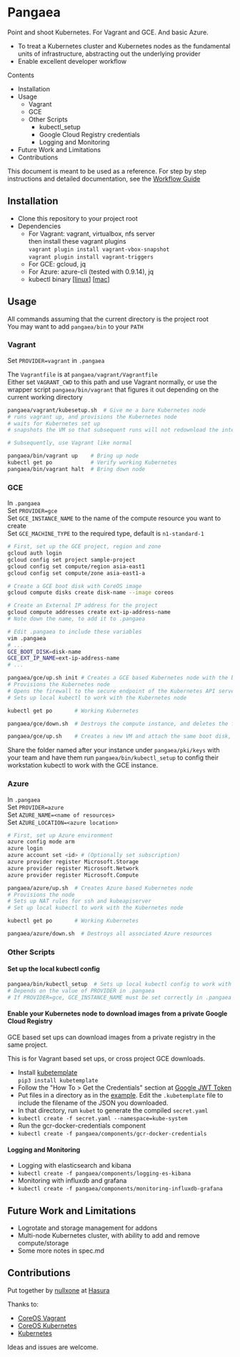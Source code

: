 # Pangaea

Point and shoot Kubernetes. For Vagrant and GCE. And basic Azure.
- To treat a Kubernetes cluster and Kubernetes nodes as the fundamental units of infrastructure, abstracting out the underlying provider
- Enable excellent developer workflow

Contents
- Installation
- Usage
    - Vagrant
    - GCE
    - Other Scripts
        - kubectl_setup
        - Google Cloud Registry credentials
        - Logging and Monitoring
- Future Work and Limitations
- Contributions

This document is meant to be used as a reference. For step by step instructions and detailed documentation, see the [Workflow Guide](pangaea/docs/workflow.md)

## Installation

- Clone this repository to your project root
- Dependencies
    - For Vagrant: vagrant, virtualbox, nfs server  
        then install these vagrant plugins  
        `vagrant plugin install vagrant-vbox-snapshot`  
        `vagrant plugin install vagrant-triggers`
    - For GCE: gcloud, jq
    - For Azure: azure-cli (tested with 0.9.14), jq
    - kubectl binary [[linux](https://storage.googleapis.com/kubernetes-release/release/v1.1.2/bin/linux/amd64/kubectl)] [[mac](https://storage.googleapis.com/kubernetes-release/release/v1.1.2/bin/darwin/amd64/kubectl)]

## Usage

All commands assuming that the current directory is the project root  
You may want to add `pangaea/bin` to your `PATH`

### Vagrant

Set `PROVIDER=vagrant` in `.pangaea`

The `Vagrantfile` is at `pangaea/vagrant/Vagrantfile`  
Either set `VAGRANT_CWD` to this path and use Vagrant normally, or use the wrapper script `pangaea/bin/vagrant` that figures it out depending on the current working directory

```bash
pangaea/vagrant/kubesetup.sh  # Give me a bare Kubernetes node
# runs vagrant up, and provisions the Kubernetes node
# waits for Kubernetes set up
# snapshots the VM so that subsequent runs will not redownload the internet

# Subsequently, use Vagrant like normal

pangaea/bin/vagrant up    # Bring up node
kubectl get po            # Verify working Kubernetes
pangaea/bin/vagrant halt  # Bring down node
```

### GCE

In `.pangaea`  
Set `PROVIDER=gce`  
Set `GCE_INSTANCE_NAME` to the name of the compute resource you want to create  
Set `GCE_MACHINE_TYPE` to the required type, default is `n1-standard-1`

```bash
# First, set up the GCE project, region and zone
gcloud auth login
gcloud config set project sample-project
gcloud config set compute/region asia-east1
gcloud config set compute/zone asia-east1-a

# Create a GCE boot disk with CoreOS image
gcloud compute disks create disk-name --image coreos

# Create an External IP address for the project
gcloud compute addresses create ext-ip-address-name
# Note down the name, to add it to .pangaea 

# Edit .pangaea to include these variables
vim .pangaea
# ...
GCE_BOOT_DISK=disk-name
GCE_EXT_IP_NAME=ext-ip-address-name
# ...

pangaea/gce/up.sh init # Creates a GCE based Kubernetes node with the boot disk, attach the static external IP to it.
# Provisions the Kubernetes node
# Opens the firewall to the secure endpoint of the Kubernetes API server
# Sets up local kubectl to work with the Kubernetes node

kubectl get po       # Working Kubernetes

pangaea/gce/down.sh  # Destroys the compute instance, and deletes the firewall entry, but IP is still reserved, disk is also persisted.

pangaea/gce/up.sh    # Creates a new VM and attach the same boot disk, same IP, so that state is preserved.

```

Share the folder named after your instance under `pangaea/pki/keys` with your team and have them run `pangaea/bin/kubectl_setup` to config their workstation kubectl to work with the GCE instance.

### Azure

In `.pangaea`  
Set `PROVIDER=azure`  
Set `AZURE_NAME=<name of resources>`  
Set `AZURE_LOCATION=<azure location>`

```bash
# First, set up Azure environment
azure config mode arm
azure login
azure account set <id> # (Optionally set subscription)
azure provider register Microsoft.Storage
azure provider register Microsoft.Network
azure provider register Microsoft.Compute

pangaea/azure/up.sh  # Creates Azure based Kubernetes node
# Provisions the node
# Sets up NAT rules for ssh and kubeapiserver
# Set up local kubectl to work with the Kubernetes node

kubectl get po       # Working Kubernetes

pangaea/azure/down.sh  # Destroys all associated Azure resources
```

### Other Scripts

#### Set up the local kubectl config

```bash
pangaea/bin/kubectl_setup  # Sets up local kubectl config to work with the Kubernetes node
# Depends on the value of PROVIDER in .pangaea
# If PROVIDER=gce, GCE_INSTANCE_NAME must be set correctly in .pangaea and the corresponding certs must be present in pangaea/pki/keys
```

#### Enable your Kubernetes node to download images from a private Google Cloud Registry

GCE based set ups can download images from a private registry in the same project.

This is for Vagrant based set ups, or cross project GCE downloads.

- Install [kubetemplate](https://github.com/hasura/kubetemplate)  
    `pip3 install kubetemplate`
- Follow the "How To > Get the Credentials" section at [Google JWT Token](https://github.com/hasura/google-jwt-gcr-token-docker)
- Put files in a directory as in the [example](https://github.com/hasura/kubetemplate/tree/master/example). Edit the `.kubetemplate` file to include the filename of the JSON you downloaded.
- In that directory, run `kubet` to generate the compiled `secret.yaml`
- `kubectl create -f secret.yaml --namespace=kube-system`
- Run the gcr-docker-credentials component
- `kubectl create -f pangaea/components/gcr-docker-credentials`

#### Logging and Monitoring

- Logging with elasticsearch and kibana
- `kubectl create -f pangaea/components/logging-es-kibana`
- Monitoring with influxdb and grafana
- `kubectl create -f pangaea/components/monitoring-influxdb-grafana`

## Future Work and Limitations

- Logrotate and storage management for addons
- Multi-node Kubernetes cluster, with ability to add and remove compute/storage
- Some more notes in spec.md

## Contributions ##

Put together by [nullxone](https://github.com/nullxone) at [Hasura](http://hasura.io)

Thanks to:
- [CoreOS Vagrant](https://github.com/coreos/coreos-vagrant)
- [CoreOS Kubernetes](https://github.com/coreos/coreos-kubernetes)
- [Kubernetes](https://github.com/kubernetes/kubernetes)

Ideas and issues are welcome.
